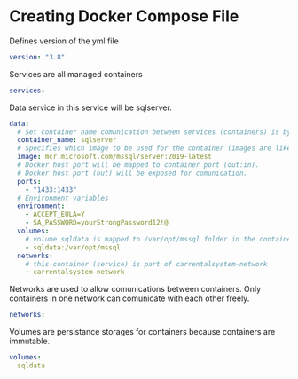 # Creating Docker Compose File

Defines version of the yml file

```yml
version: "3.8"
```

Services are all managed containers

```yml
services:
```

Data service in this service will be sqlserver. 
```yml
data:
  # Set container name comunication between services (containers) is by name
  container_name: sqlserver  
  # Specifies which image to be used for the container (images are like blueprints)
  image: mcr.microsoft.com/mssql/server:2019-latest
  # Docker host port will be mapped to container port (out:in). 
  # Docker host port (out) will be exposed for comunication.
  ports:
    - "1433:1433"
  # Environment variables
  environment:
    - ACCEPT_EULA=Y
    - SA_PASSWORD=yourStrongPassword12!@
  volumes:
    # volume sqldata is mapped to /var/opt/mssql folder in the container.
    - sqldata:/var/opt/mssql
  networks:
    # this container (service) is part of carrentalsystem-network
    - carrentalsystem-network
```

Networks are used to allow comunications between containers. Only containers in one network can comunicate with each other freely.

```yml
networks:
```

Volumes are persistance storages for containers because containers are immutable.
```yml
volumes:
  sqldata
```

